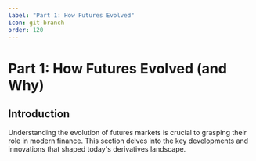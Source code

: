 ```yaml
---
label: "Part 1: How Futures Evolved"
icon: git-branch
order: 120
---
```


# Part 1: How Futures Evolved (and Why)

## Introduction

Understanding the evolution of futures markets is crucial to grasping their role in modern finance. This section delves into the key developments and innovations that shaped today's derivatives landscape.
